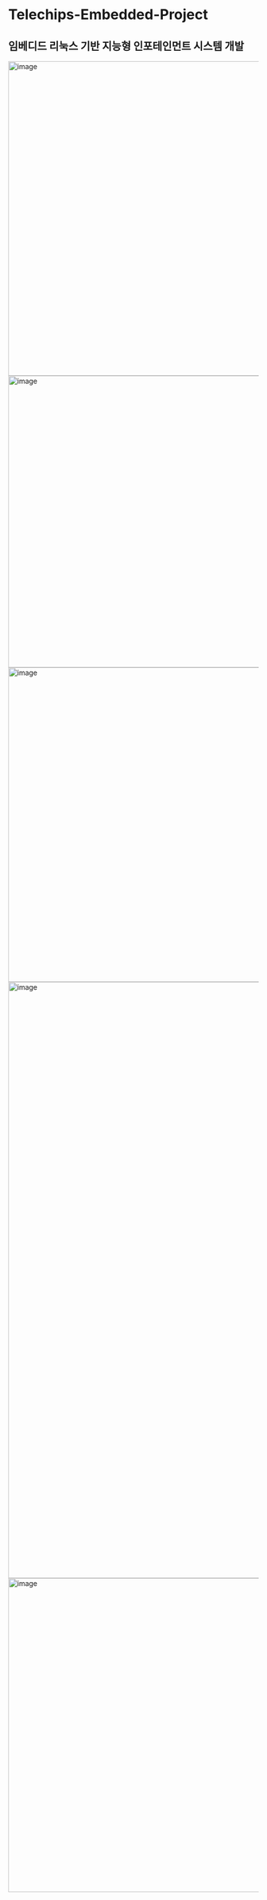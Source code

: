 # Telechips-Embedded-Project
## 임베디드 리눅스 기반 지능형 인포테인먼트 시스템 개발

<img width="1129" height="633" alt="image" src="https://github.com/user-attachments/assets/cfaee1e8-2e48-4535-ae45-1f58b560117c" />
<img width="1107" height="587" alt="image" src="https://github.com/user-attachments/assets/2b4156a7-720c-49ef-a509-089706d5e3d3" />

<img width="1127" height="633" alt="image" src="https://github.com/user-attachments/assets/9cfc7c00-dfd1-4f9a-afac-bf9cedb2ee04" />
<img width="1920" height="1200" alt="image" src="https://github.com/user-attachments/assets/3ce7bcee-a46c-4fc6-962c-b908e2f6fbf4" />

<img width="1128" height="632" alt="image" src="https://github.com/user-attachments/assets/714af8e3-3e5c-499e-9298-480daccc0824" />
